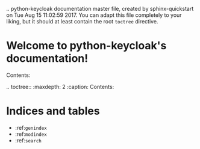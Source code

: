 .. python-keycloak documentation master file, created by
   sphinx-quickstart on Tue Aug 15 11:02:59 2017.
   You can adapt this file completely to your liking, but it should at least
   contain the root `toctree` directive.

Welcome to python-keycloak's documentation!
===========================================

Contents:

.. toctree::
   :maxdepth: 2
   :caption: Contents:



Indices and tables
==================

* :ref:`genindex`
* :ref:`modindex`
* :ref:`search`
